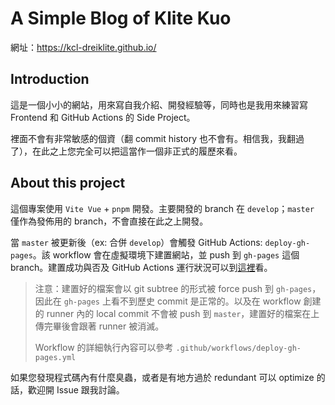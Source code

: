 # A Simple Blog of Klite Kuo

網址：https://kcl-dreiklite.github.io/

## Introduction

這是一個小小的網站，用來寫自我介紹、開發經驗等，同時也是我用來練習寫 Frontend 和 GitHub Actions 的 Side Project。

裡面不會有非常敏感的個資（翻 commit history 也不會有。相信我，我翻過了），在此之上您完全可以把這當作一個非正式的履歷來看。

## About this project

這個專案使用 `Vite Vue` + `pnpm` 開發。主要開發的 branch 在 `develop`；`master` 僅作為發佈用的 branch，不會直接在此之上開發。

當 `master` 被更新後（ex: 合併 `develop`）會觸發 GitHub Actions: `deploy-gh-pages`。該 workflow 會在虛擬環境下建置網站，並
push 到 `gh-pages` 這個 branch。建置成功與否及 GitHub Actions
運行狀況可以到[這裡](https://github.com/KCL-DreiKlite/kcl-dreiklite.github.io/actions)看。

> 注意：建置好的檔案會以 git subtree 的形式被 force push 到 `gh-pages`，因此在 `gh-pages` 上看不到歷史 commit 是正常的。以及在
> workflow 創建的 runner 內的 local commit 不會被 push 到 `master`，建置好的檔案在上傳完畢後會跟著 runner 被消滅。
>
> Workflow 的詳細執行內容可以參考 `.github/workflows/deploy-gh-pages.yml`

如果您發現程式碼內有什麼臭蟲，或者是有地方過於 redundant 可以 optimize 的話，歡迎開 Issue 跟我討論。
